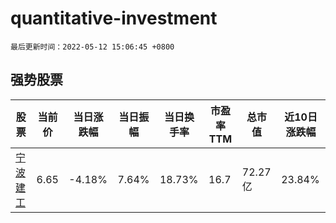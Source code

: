 # quantitative-investment

`最后更新时间：2022-05-12 15:06:45 +0800`

## 强势股票

|股票|当前价|当日涨跌幅|当日振幅|当日换手率|市盈率TTM|总市值|近10日涨跌幅|
|----|----|----|----|----|----|----|----|
|[宁波建工](https://xueqiu.com/S/SH601789)|6.65|-4.18%|7.64%|18.73%|16.7|72.27亿|23.84%|
